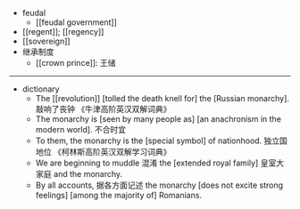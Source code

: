 - feudal
    - [[feudal government]]
- [[regent]]; [[regency]]
- [[sovereign]]
- 继承制度
    - [[crown prince]]: 王储 
- ---
- dictionary 
    - The [[revolution]] [tolled the death knell for] the [Russian monarchy]. 敲响了丧钟 《牛津高阶英汉双解词典》
    - The monarchy is [seen by many people as] [an anachronism in the modern world]. 不合时宜
    - To them, the monarchy is the [special symbol] of nationhood. 独立国地位 《柯林斯高阶英汉双解学习词典》
    - We are beginning to muddle 混淆 the [extended royal family] 皇室大家庭 and the monarchy. 
    - By all accounts, 据各方面记述 the monarchy [does not excite strong feelings] [among the majority of] Romanians.
